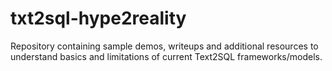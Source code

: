 # txt2sql-hype2reality
Repository containing sample demos, writeups and additional resources to understand basics and limitations of current Text2SQL frameworks/models.

